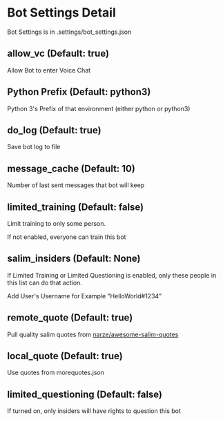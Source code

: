 # Bot Settings Detail

Bot Settings is in .settings/bot_settings.json

## allow_vc (Default: true)

Allow Bot to enter Voice Chat

## Python Prefix (Default: python3)

Python 3's Prefix of that environment (either python or python3)

## do_log (Default: true)

Save bot log to file

## message_cache (Default: 10)

Number of last sent messages that bot will keep

## limited_training (Default: false)

Limit training to only some person.

If not enabled, everyone can train this bot

## salim_insiders (Default: None)

If Limited Training or Limited Questioning is enabled, only these people in this list can do that action.

Add User's Username for Example "HelloWorld#1234"

## remote_quote (Default: true)

Pull quality salim quotes from <a href="https://github.com/narze/awesome-salim-quotes">narze/awesome-salim-quotes</a>

## local_quote (Default: true)

Use quotes from morequotes.json

## limited_questioning (Default: false)

If turned on, only insiders will have rights to question this bot
